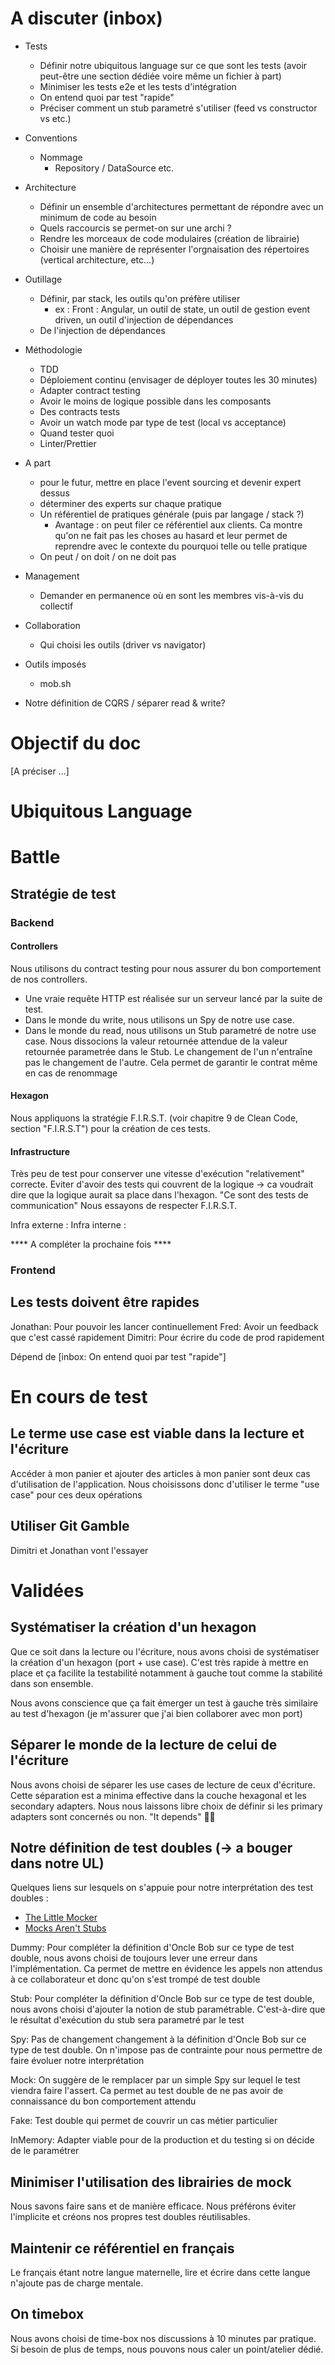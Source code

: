 # A discuter (inbox)

- Tests
    - Définir notre ubiquitous language sur ce que sont les tests (avoir peut-être une section dédiée voire même un fichier à part)
    - Minimiser les tests e2e et les tests d'intégration
    - On entend quoi par test "rapide"
    - Préciser comment un stub parametré s'utiliser (feed vs constructor vs etc.)
- Conventions
    - Nommage
        - Repository / DataSource etc.
- Architecture
    - Définir un ensemble d'architectures permettant de répondre avec un minimum de code au besoin
    - Quels raccourcis se permet-on sur une archi ?
    - Rendre les morceaux de code modulaires (création de librairie)
    - Choisir une manière de représenter l'orgnaisation des répertoires (vertical architecture, etc...)
- Outillage
    - Définir, par stack, les outils qu'on préfère utiliser
        - ex : Front : Angular, un outil de state, un outil de gestion event driven, un outil d'injection de dépendances
    - De l'injection de dépendances
- Méthodologie
    - TDD
    - Déploiement continu (envisager de déployer toutes les 30 minutes)
    - Adapter contract testing
    - Avoir le moins de logique possible dans les composants
    - Des contracts tests
    - Avoir un watch mode par type de test (local vs acceptance)
    - Quand tester quoi
    - Linter/Prettier 

- A part
    - pour le futur, mettre en place l'event sourcing et devenir expert dessus
    - déterminer des experts sur chaque pratique
    - Un référentiel de pratiques générale (puis par langage / stack ?)
        - Avantage : on peut filer ce référentiel aux clients. Ca montre qu'on ne fait pas les choses au hasard et leur permet de reprendre avec le contexte du pourquoi telle ou telle pratique
    - On peut / on doit / on ne doit pas
- Management
    - Demander en permanence où en sont les membres vis-à-vis du collectif
- Collaboration
    - Qui choisi les outils (driver vs navigator)
- Outils imposés
    - mob.sh
- Notre définition de CQRS / séparer read & write?

# Objectif du doc

[A préciser ...]

# Ubiquitous Language

# Battle


## Stratégie de test

### Backend

#### Controllers
 
Nous utilisons du contract testing pour nous assurer du bon comportement de nos controllers.
- Une vraie requête HTTP est réalisée sur un serveur lancé par la suite de test.
- Dans le monde du write, nous utilisons un Spy de notre use case.
- Dans le monde du read, nous utilisons un Stub parametré de notre use case. Nous dissocions la valeur retournée attendue de la valeur retournée parametrée dans le Stub. Le changement de l'un n'entraîne pas le changement de l'autre. Cela permet de garantir le contrat même en cas de renommage

#### Hexagon

Nous appliquons la stratégie F.I.R.S.T. (voir chapitre 9 de Clean Code, section "F.I.R.S.T") pour la création de ces tests.

#### Infrastructure

Très peu de test pour conserver une vitesse d'exécution "relativement" correcte.
Eviter d'avoir des tests qui couvrent de la logique -> ca voudrait dire que la logique aurait sa place dans l'hexagon.
"Ce sont des tests de communication"
Nous essayons de respecter F.I.R.S.T.

Infra externe :
Infra interne : 

**** A compléter la prochaine fois ****


### Frontend




## Les tests doivent être rapides

Jonathan: Pour pouvoir les lancer continuellement
Fred: Avoir un feedback que c'est cassé rapidement
Dimitri: Pour écrire du code de prod rapidement

Dépend de [inbox: On entend quoi par test "rapide"]

# En cours de test

## Le terme use case est viable dans la lecture et l'écriture

Accéder à mon panier et ajouter des articles à mon panier sont deux cas d'utilisation de l'application. Nous choisissons donc d'utiliser le terme "use case" pour ces deux opérations

## Utiliser Git Gamble

Dimitri et Jonathan vont l'essayer

# Validées

## Systématiser la création d'un hexagon

Que ce soit dans la lecture ou l'écriture, nous avons choisi de systématiser la création d'un hexagon (port + use case).
C'est très rapide à mettre en place et ça facilite la testabilité notamment à gauche tout comme la stabilité dans son ensemble.

Nous avons conscience que ça fait émerger un test à gauche très similaire au test d'hexagon (je m'assurer que j'ai bien collaborer avec mon port)

## Séparer le monde de la lecture de celui de l'écriture

Nous avons choisi de séparer les use cases de lecture de ceux d'écriture. Cette séparation est a minima effective dans la couche hexagonal et les secondary adapters.
Nous nous laissons libre choix de définir si les primary adapters sont concernés ou non. "It depends" 🤷‍♂️

## Notre définition de test doubles (-> a bouger dans notre UL)

Quelques liens sur lesquels on s'appuie pour notre interprétation des test doubles :
- [The Little Mocker](https://blog.cleancoder.com/uncle-bob/2014/05/14/TheLittleMocker.html)
- [Mocks Aren't Stubs](https://martinfowler.com/articles/mocksArentStubs.html)

Dummy: Pour compléter la définition d'Oncle Bob sur ce type de test double, nous avons choisi de toujours lever une erreur dans l'implémentation. Ca permet de mettre en évidence les appels non attendus à ce collaborateur et donc qu'on s'est trompé de test double

Stub: Pour compléter la définition d'Oncle Bob sur ce type de test double, nous avons choisi d'ajouter la notion de stub paramétrable. C'est-à-dire que le résultat d'exécution du stub sera parametré par le test

Spy: Pas de changement changement à la définition d'Oncle Bob sur ce type de test double. On n'impose pas de contrainte pour nous permettre de faire évoluer notre interprétation

Mock: On suggère de le remplacer par un simple Spy sur lequel le test viendra faire l'assert. Ca permet au test double de ne pas avoir de connaissance du bon comportement attendu

Fake: Test double qui permet de couvrir un cas métier particulier

InMemory: Adapter viable pour de la production et du testing si on décide de le paramétrer

## Minimiser l'utilisation des librairies de mock

Nous savons faire sans et de manière efficace. Nous préférons éviter l'implicite et créons nos propres test doubles réutilisables.

## Maintenir ce référentiel en français

Le français étant notre langue maternelle, lire et écrire dans cette langue n'ajoute pas de charge mentale.

## On timebox

Nous avons choisi de time-box nos discussions à 10 minutes par pratique. Si besoin de plus de temps, nous pouvons nous caler un point/atelier dédié.

